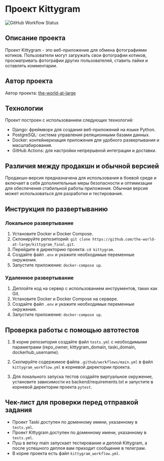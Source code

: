 # Проект Kittygram

![GitHub Workflow Status](https://img.shields.io/github/workflow/status/the-world-at-large/kittygram_final/CI-CD)

## Описание проекта

Проект Kittygram - это веб-приложение для обмена фотографиями котиков. Пользователи могут загружать свои фотографии котиков, просматривать фотографии других пользователей, ставить лайки и оставлять комментарии.

## Автор проекта

Автор проекта: [the-world-at-large](https://github.com/the-world-at-large)

## Технологии

Проект построен с использованием следующих технологий:

- Django: фреймворк для создания веб-приложений на языке Python.
- PostgreSQL: система управления реляционными базами данных.
- Docker: контейнеризация приложения для удобного развертывания и масштабирования.
- GitHub Actions: для настройки непрерывной интеграции и доставки.

## Различия между продакшн и обычной версией

Продакшн-версия предназначена для использования в боевой среде и включает в себя дополнительные меры безопасности и оптимизации для обеспечения стабильной работы приложения. Обычная версия может использоваться для разработки и тестирования.

## Инструкция по развертыванию

### Локальное развертывание

1. Установите Docker и Docker Compose.
2. Склонируйте репозиторий: `git clone https://github.com/the-world-at-large/kittygram_final.git`.
3. Перейдите в директорию проекта: `cd kittygram`.
4. Создайте файл `.env` и укажите необходимые переменные окружения.
5. Запустите приложение: `docker-compose up`.

### Удаленное развертывание

1. Деплойте код на сервер с использованием инструментов, таких как Git.
2. Установите Docker и Docker Compose на сервере.
3. Создайте файл `.env` и укажите необходимые переменные окружения.
4. Запустите приложение: `docker-compose up`.

## Проверка работы с помощью автотестов

1. В корне репозитория создайте файл `tests.yml` с необходимыми параметрами (repo_owner, kittygram_domain, taski_domain, dockerhub_username).
2. Скопируйте содержимое файла `.github/workflows/main.yml` в файл `kittygram_workflow.yml` в корневой директории проекта.

3. Для локального запуска тестов создайте виртуальное окружение, установите зависимости из backend/requirements.txt и запустите в корневой директории проекта `pytest`.

## Чек-лист для проверки перед отправкой задания

- Проект Taski доступен по доменному имени, указанному в `tests.yml`.
- Проект Kittygram доступен по доменному имени, указанному в `tests.yml`.
- Пуш в ветку main запускает тестирование и деплой Kittygram, а после успешного деплоя вам приходит сообщение в телеграм.
- В корне проекта есть файл `kittygram_workflow.yml`.
